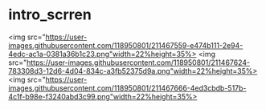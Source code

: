 # intro_scrren

<img src="https://user-images.githubusercontent.com/118950801/211467559-e474b111-2e94-4edc-ac1a-0381a36b1c23.png"width=22%height=35%>
<img src="https://user-images.githubusercontent.com/118950801/211467624-783308d3-12d6-4d04-834c-a3fb52375d9a.png"width=22%height=35%>
<img src="https://user-images.githubusercontent.com/118950801/211467666-4ed3cbdb-517b-4c1f-b98e-f3240abd3c99.png"width=22%height=35%>
</p>
